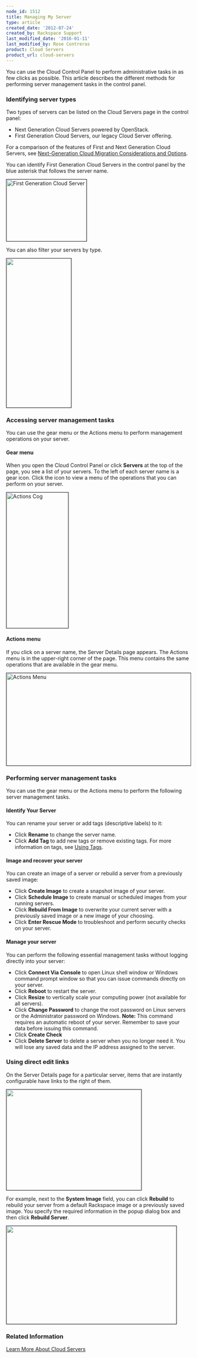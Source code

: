 ```yaml
---
node_id: 1512
title: Managing My Server
type: article
created_date: '2012-07-24'
created_by: Rackspace Support
last_modified_date: '2016-01-11'
last_modified_by: Rose Contreras
product: Cloud Servers
product_url: cloud-servers
---
```


You can use the Cloud Control Panel to perform administrative tasks in as few clicks as possible. This article describes the different methods for performing server management tasks in the control panel.

### Identifying server types

Two types of servers can be listed on the Cloud Servers page in the control panel:

- Next Generation Cloud Servers powered by OpenStack.
- First Generation Cloud Servers, our legacy Cloud Server offering.

For a comparison of the features of First and Next Generation Cloud Servers, see [Next-Generation Cloud Migration Considerations and Options](/how-to/next-generation-cloud-servers-migration-considerations-and-options).

You can identify First Generation Cloud Servers in the control panel by the blue asterisk that follows the server name.

<img alt="First Generation Cloud Server" height="169" src="https://8026b2e3760e2433679c-fffceaebb8c6ee053c935e8915a3fbe7.ssl.cf2.rackcdn.com/field/image/First_Generation_Server.png" title="" width="219" border="1" />

You can also filter your servers by type.

<img alt="" height="408" src="https://8026b2e3760e2433679c-fffceaebb8c6ee053c935e8915a3fbe7.ssl.cf2.rackcdn.com/field/image/Server%20Type%20Filter.png" title="" width="177" border="1" />

### Accessing server management tasks

You can use the gear menu or the Actions menu to perform management operations on your server.

#### Gear menu

When you open the Cloud Control Panel or click **Servers** at the top of the page, you see a list of your servers. To the left of each server name is a gear icon. Click the icon to view a menu of the operations that you can perform on your server.

<img alt="Actions Cog" height="371" src="https://8026b2e3760e2433679c-fffceaebb8c6ee053c935e8915a3fbe7.ssl.cf2.rackcdn.com/field/image/Actions%20Cog%20Expanded_0.png" title="" width="169" border="1" />

#### Actions menu

If you click on a server name, the Server Details page appears. The Actions menu is in the upper-right corner of the page. This menu contains the same operations that are available in the gear menu.

<img alt="Actions Menu" height="253" src="https://8026b2e3760e2433679c-fffceaebb8c6ee053c935e8915a3fbe7.ssl.cf2.rackcdn.com/field/image/Actions%20Menu.png" title="" width="585" border="1" />

### Performing server management tasks

You can use the gear menu or the Actions menu to perform the following server management tasks.

#### Identify Your Server

You can rename your server or add tags (descriptive labels) to it:

- Click **Rename** to change the server name.
- Click **Add Tag** to add new tags or remove existing tags.  For more information on tags, see [Using Tags](/how-to/using-cloud-servers-tags).

#### Image and recover your server

You can create an image of a server or rebuild a server from a previously saved image:

- Click **Create Image** to create a snapshot image of your server.
- Click **Schedule Image** to create manual or scheduled images from your running servers.
- Click **Rebuild From Image** to overwrite your current server with a previously saved image or a new image of your choosing.
- Click **Enter Rescue Mode** to troubleshoot and perform security checks on your server.

#### Manage your server

You can perform the following essential management tasks without logging directly into your server:

- Click **Connect Via Console** to open Linux shell window or Windows command prompt window so that you can issue commands directly on your server.
- Click **Reboot** to restart the server.
- Click **Resize** to vertically scale your computing power (not available for all servers).
- Click **Change Password** to change the root password on Linux servers or the Administrator password on Windows.
    **Note:** This command requires an automatic reboot of your server. Remember to save your data before issuing this command.
- Click **Create Check**
- Click **Delete Server** to delete a server when you no longer need it. You will lose any saved data and the IP address assigned to the server.

### Using direct edit links

On the Server Details page for a particular server, items that are instantly configurable have links to the right of them.

<img src="https://8026b2e3760e2433679c-fffceaebb8c6ee053c935e8915a3fbe7.ssl.cf2.rackcdn.com/field/image/1512NewImage-1.png" width="369" height="275" alt="" border="1"  />

For example, next to the **System Image** field, you can click **Rebuild** to rebuild your server from a default Rackspace image or a previously saved image. You specify the required information in the popup dialog box and then click **Rebuild Server**.

<img src="https://8026b2e3760e2433679c-fffceaebb8c6ee053c935e8915a3fbe7.ssl.cf2.rackcdn.com/field/image/1512NewImage-2.png" width="465" height="268" alt="" border="1"  />

### Related Information

[Learn More About Cloud Servers](/how-to/learn-more-about-cloud-servers)

